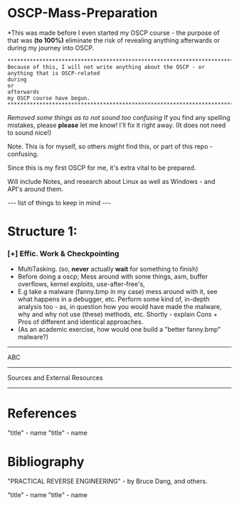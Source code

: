 # OSCP-Mass-Preparation

*This was made before I even started my OSCP course - the purpose of that was **(to 100%)**
eliminate the risk of revealing anything afterwards or during my journey into OSCP.

```
****************************************************************************
Because of this, I will not write anything about the OSCP - or anything that is OSCP-related 
during
or
afterwards
my OSCP course have begun.
****************************************************************************
```


*Removed some things as to not sound *too* confusing*
If you find any spelling mistakes, please **please** let me know! I'll fix it right away. (It does not need to sound nice!)

Note. This is for myself, so others *might* find this, or part of this repo - confusing.

Since this is my first OSCP for me, it's extra vital to be prepared.

Will include Notes, and research about Linux as well as Windows - and API's around them.



--- list of things to keep in mind ---


# Structure 1:

### [+] Effic. Work & Checkpointing

 - MultiTasking. (so, **never** actually **wait** for something to finish)
 - Before doing a oscp; Mess around with some things, asm, buffer overflows, kernel exploits, use-after-free's,
 - E.g take a malware (fanny.bmp in my case) mess around with it, see what happens in a debugger, etc. Perform some kind of, in-depth analysis too - as, in question how you would have made the malware, why and why not use (these) methods, etc. Shortly - explain Cons + Pros of different and identical approaches.
 - (As an academic exercise, how would one build a "better fanny.bmp" malware?)

------------------

ABC

------------------

Sources and External Resources


-------------------
 
# References
"title" - name
"title" - name


# Bibliography

"PRACTICAL REVERSE ENGINEERING" - by Bruce Dang, and others.

"title" - name
"title" - name


